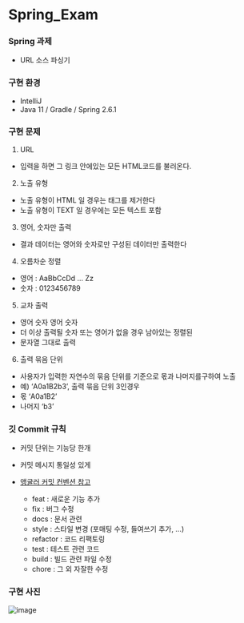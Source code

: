 # Spring_Exam

### Spring 과제 
- URL 소스 파싱기

### 구현 환경
  + IntelliJ
  + Java 11 / Gradle / Spring 2.6.1


### 구현 문제
1. URL 
  + 입력을 하면 그 링크 안에있는 모든 HTML코드를 불러온다.
2. 노출 유형
  + 노출 유형이 HTML 일 경우는 태그를 제거한다
  + 노출 유형이 TEXT 일 경우에는 모든 텍스트 포함
3. 영어, 숫자만 출력
  + 결과 데이터는 영어와 숫자로만 구성된 데이터만 출력한다
4. 오름차순 정렬
  + 영어 : AaBbCcDd ... Zz
  + 숫자 : 0123456789
5. 교차 출력
  + 영어 숫자 영어 숫자
  + 더 이상 출력될 숫자 또는 영어가 없을 경우 남아있는 정렬된
  + 문자열 그대로 출력
6. 출력 묶음 단위
  + 사용자가 입력한 자연수의 묶음 단위를 기준으로 몫과 나머지를구하여 노출
  + 예) ‘A0a1B2b3’, 출력 묶음 단위 3인경우
  + 몫 ‘A0a1B2’
  + 나머지 ‘b3’


### 깃 Commit 규칙
+ 커밋 단위는 기능당 한개
+ 커밋 메시지 통일성 있게 
+ [앵귤러 커밋 컨벤션 참고](https://velog.io/@outstandingboy/Git-%EC%BB%A4%EB%B0%8B-%EB%A9%94%EC%8B%9C%EC%A7%80-%EA%B7%9C%EC%95%BD-%EC%A0%95%EB%A6%AC-the-AngularJS-commit-conventions)

  + feat : 새로운 기능 추가
  + fix : 버그 수정
  + docs : 문서 관련
  + style : 스타일 변경 (포매팅 수정, 들여쓰기 추가, …)
  + refactor : 코드 리팩토링
  + test : 테스트 관련 코드
  + build : 빌드 관련 파일 수정
  + chore : 그 외 자잘한 수정
  

### 구현 사진

![image](https://user-images.githubusercontent.com/26866859/158022303-b370f89d-41ed-4516-9c0d-d11bc648b67d.png)

